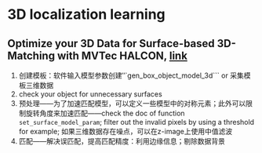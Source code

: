 # 3D localization learning

## Optimize your 3D Data for Surface-based 3D-Matching with MVTec HALCON, [link](https://www.youtube.com/watch?v=Dfw7VuiSF4Y)
1. 创建模板：软件输入模型参数创建‵‵`gen_box_object_model_3d``` or 采集模板三维数据
2. check your object for unnecessary surfaces
3. 预处理——为了加速匹配模型，可以定义一些模型中的对称元素；此外可以限制旋转角度来加速匹配——check the doc of function ```set_surface_model_param```; filter out the invalid pixels by using a threshold for example; 如果三维数据存在噪点，可以在z-image上使用中值滤波
4. 匹配——解决误匹配，提高匹配精度：利用边缘信息；剔除数据背景
